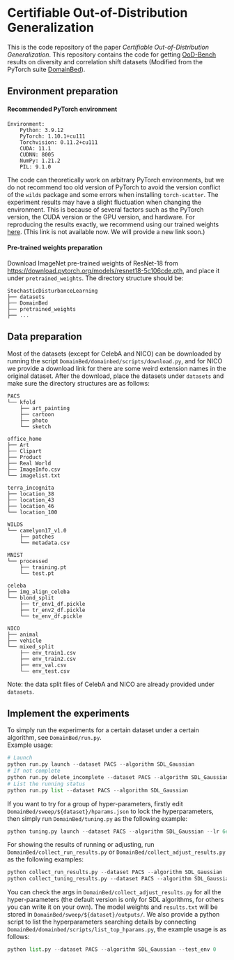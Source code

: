 # Certifiable Out-of-Distribution Generalization
This is the code repository of the paper *Certifiable Out-of-Distribution Generalization*.
This repository contains the code for getting [OoD-Bench](https://github.com/ynysjtu/ood_bench) results on diversity and correlation shift datasets (Modified from the PyTorch suite [DomainBed](https://github.com/facebookresearch/DomainBed)).

## Environment preparation
#### Recommended PyTorch environment
```
Environment:
    Python: 3.9.12
    PyTorch: 1.10.1+cu111
    Torchvision: 0.11.2+cu111
    CUDA: 11.1
    CUDNN: 8005
    NumPy: 1.21.2
    PIL: 9.1.0
```
The code can theoretically work on arbitrary PyTorch environments, but we do not recommend too old version of PyTorch to avoid the version conflict of the `wilds` package and some errors when installing `torch-scatter`. The experiment results may have a slight fluctuation when changing the environment. This is because of several factors such as the PyTorch version, the CUDA version or the GPU version, and hardware. For reproducing the results exactly, we recommend using our trained weights [here](https://drive.google.com/file/d/1HYzfc0qDrn4Sm1-xumDj0Oxc_UZ-7E12/view?usp=sharing
). (This link is not available now. We will provide a new link soon.)
#### Pre-trained weights preparation
Download ImageNet pre-trained weights of ResNet-18 from https://download.pytorch.org/models/resnet18-5c106cde.pth, and place it under `pretrained_weights`. The directory structure should be:
```
StochasticDisturbanceLearning
├── datasets
├── DomainBed
├── pretrained_weights
├── ...
```

## Data preparation
Most of the datasets (except for CelebA and NICO) can be downloaded by running the script `DomainBed/domainbed/scripts/download.py`, and for NICO we provide a download link for there are some weird extension names in the original dataset.
After the download, place the datasets under `datasets` and make sure the directory structures are as follows:
```
PACS
└── kfold
    ├── art_painting
    ├── cartoon
    ├── photo
    └── sketch
```
```
office_home
├── Art
├── Clipart
├── Product
├── Real World
├── ImageInfo.csv
└── imagelist.txt
```
```
terra_incognita
├── location_38
├── location_43
├── location_46
└── location_100
```
```
WILDS
└── camelyon17_v1.0
    ├── patches
    └── metadata.csv
```
```
MNIST
└── processed
    ├── training.pt
    └── test.pt
```
```
celeba
├── img_align_celeba
└── blond_split
    ├── tr_env1_df.pickle
    ├── tr_env2_df.pickle
    └── te_env_df.pickle
```
```
NICO
├── animal
├── vehicle
└── mixed_split
    ├── env_train1.csv
    ├── env_train2.csv
    ├── env_val.csv
    └── env_test.csv
```
Note: the data split files of CelebA and NICO are already provided under `datasets`.

## Implement the experiments
To simply run the experiments for a certain dataset under a certain algorithm, see `DomainBed/run.py`.  
Example usage:
```python
# Launch
python run.py launch --dataset PACS --algorithm SDL_Gaussian
# If not complete
python run.py delete_incomplete --dataset PACS --algorithm SDL_Gaussian
# List the running status
python run.py list --dataset PACS --algorithm SDL_Gaussian
```
If you want to try for a group of hyper-parameters, firstly edit `DomainBed/sweep/${dataset}/hparams.json` to lock the hyperparameters, then simply run `DomainBed/tuning.py` as the following example:
```python
python tuning.py launch --dataset PACS --algorithm SDL_Gaussian --lr 6e-5 --worst_case_p 0.1
```
For showing the results of running or adjusting, run `DomainBed/collect_run_results.py` or `DomainBed/collect_adjust_results.py` as the following examples:
```python
python collect_run_results.py --dataset PACS --algorithm SDL_Gaussian
python collect_tuning_results.py --dataset PACS --algorithm SDL_Gaussian --lr 6e-5 --worst_case_p 0.1
```
You can check the args in `DomainBed/collect_adjust_results.py` for all the hyper-parameters (the default version is only for SDL algorithms, for others you can write it on your own). The model weights and `results.txt` will be stored in `DomainBed/sweep/${dataset}/outputs/`.
We also provide a python script to list the hyperparameters searching details by connecting `DomainBed/domainbed/scripts/list_top_hparams.py`, the example usage is as follows:
```python
python list.py --dataset PACS --algorithm SDL_Gaussian --test_env 0
```
